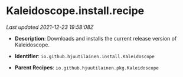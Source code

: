 # Kaleidoscope.install.recipe

_Last updated 2021-12-23 19:58:08Z_

- **Description**: Downloads and installs the current release version of Kaleidoscope.

- **Identifier**: `io.github.hjuutilainen.install.Kaleidoscope`

- **Parent Recipes**: `io.github.hjuutilainen.pkg.Kaleidoscope`